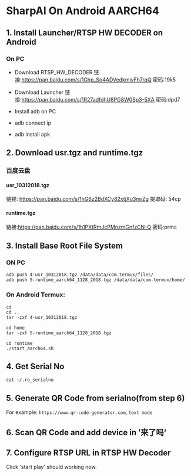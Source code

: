 # SharpAI On Android AARCH64

## 1. Install Launcher/RTSP HW DECODER on Android

### On PC
- Download RTSP_HW_DECODER 
链接:https://pan.baidu.com/s/1Ghp_So4ADVedkmivFh7rqQ  密码:19k5
- Download Launcher
链接:https://pan.baidu.com/s/1R27adfdhU8PG8W0Sp3-5XA  密码:dpd7
- Install adb on PC

- adb connect ip

- adb install apk

## 2. Download usr.tgz and runtime.tgz

### 百度云盘
#### usr_10312018.tgz
链接: https://pan.baidu.com/s/1hG6z2BdXCy82xtjXu3mrZg 提取码: 54cp

#### runtime.tgz
链接:https://pan.baidu.com/s/1h1PXtRmJcPMnzmGnfzCN-Q  密码:prmc


## 3. Install Base Root File System

### ON PC
```
adb push 4-usr_10312018.tgz /data/data/com.termux/files/
adb push 5-runtime_aarch64_1128_2018.tgz /data/data/com.termux/home/
```
### On Android Termux:
```
cd 
cd ..
tar -zxf 4-usr_10312018.tgz

cd home
tar -zxf 5-runtime_aarch64_1128_2018.tgz

cd runtime
./start_aarch64.sh
```

## 4. Get Serial No

```
cat ~/.ro_serialno
```

## 5. Generate QR Code from serialno(from step 6)

For example: `https://www.qr-code-generator.com`, `text mode`

## 6. Scan QR Code and add device in ’来了吗‘

## 7. Configure RTSP URL in RTSP HW Decoder


Click 'start play' should working now.

